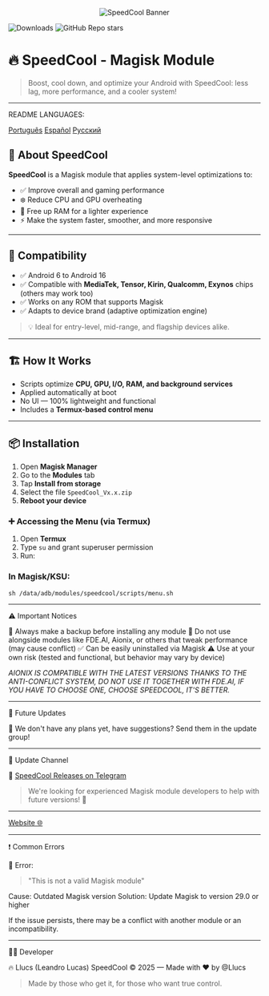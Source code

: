 <p align="center">
  <img src="https://raw.githubusercontent.com/Llucs/SpeedCool-Modulo-Magisk/main/banner.png" alt="SpeedCool Banner" />
</p>

![Downloads](https://img.shields.io/github/downloads/Llucs/SpeedCool-Magisk-Module/total) ![GitHub Repo stars](https://img.shields.io/github/stars/Llucs/SpeedCool-Magisk-Module?style=social)

# 🔥 SpeedCool - Magisk Module

> Boost, cool down, and optimize your Android with SpeedCool: less lag, more performance, and a cooler system!

---

README LANGUAGES:

[Português](https://github.com/Llucs/SpeedCool-Magisk-Module/blob/main/README-pt-br.md) 
[Español](https://github.com/Llucs/SpeedCool-Magisk-Module/blob/main/README-es.md)
[Русский](https://github.com/Llucs/SpeedCool-Magisk-Module/blob/main/README-ru.md)

## 🚀 About SpeedCool

**SpeedCool** is a Magisk module that applies system-level optimizations to:

- ✅ Improve overall and gaming performance
- ❄️ Reduce CPU and GPU overheating
- 🧠 Free up RAM for a lighter experience
- ⚡ Make the system faster, smoother, and more responsive

---

## 📱 Compatibility

- ✅ Android 6 to Android 16
- ✅ Compatible with **MediaTek, Tensor, Kirin, Qualcomm, Exynos** chips (others may work too)
- ✅ Works on any ROM that supports Magisk
- ✅ Adapts to device brand (adaptive optimization engine)

> 💡 Ideal for entry-level, mid-range, and flagship devices alike.

---

## 🏗️ How It Works

- Scripts optimize **CPU, GPU, I/O, RAM, and background services**
- Applied automatically at boot
- No UI — 100% lightweight and functional
- Includes a **Termux-based control menu**

---

## 📦 Installation

1. Open **Magisk Manager**
2. Go to the **Modules** tab
3. Tap **Install from storage**
4. Select the file `SpeedCool_Vx.x.zip`
5. **Reboot your device**

### ➕ Accessing the Menu (via Termux)

1. Open **Termux**
2. Type `su` and grant superuser permission
3. Run:

### In Magisk/KSU:

`sh /data/adb/modules/speedcool/scripts/menu.sh`


---

⚠️ Important Notices

💾 Always make a backup before installing any module
🚫 Do not use alongside modules like FDE.AI, Aionix, or others that tweak performance (may cause conflict)
✅ Can be easily uninstalled via Magisk
⚠️ Use at your own risk (tested and functional, but behavior may vary by device)

*AIONIX IS COMPATIBLE WITH THE LATEST VERSIONS THANKS TO THE ANTI-CONFLICT SYSTEM, DO NOT USE IT TOGETHER WITH FDE.AI, IF YOU HAVE TO CHOOSE ONE, CHOOSE SPEEDCOOL, IT'S BETTER.*

---

🔧 Future Updates

📢 We don't have any plans yet, have suggestions? Send them in the update group!


---

📢 Update Channel

🔗 [SpeedCool Releases on Telegram](https://t.me/SpeedCool_Releases)

> We're looking for experienced Magisk module developers to help with future versions! 💪




---

[Website 🌐](https://llucs.github.io/SpeedCool-Magisk-Module/)



---

❗ Common Errors

🔸 Error:

> "This is not a valid Magisk module"



Cause: Outdated Magisk version
Solution: Update Magisk to version 29.0 or higher

If the issue persists, there may be a conflict with another module or an incompatibility.


---

👨‍💻 Developer

🔥 Llucs (Leandro Lucas)
SpeedCool © 2025 — Made with ❤️ by @Llucs

> Made by those who get it, for those who want true control.